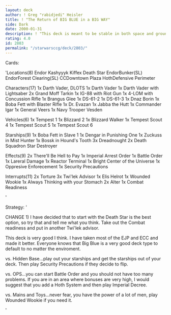 ```yaml
---
layout: deck
author: ! Greg "rabidjedi" Heisler
title: ! "The Return of BIG BLUE in a BIG WAY"
side: Dark
date: 2000-01-31
description: ! "This deck is meant to be stable in both space and ground power.  The theme of the deck is COME GET SOME"
rating: 4.0
id: 2803
permalink: "/starwarsccg/deck/2803/"
---
```

Cards: 

'Locations(8)
Endor
Kashyyyk
Kiffex
Death Star
EndorBunker(SL)
EndorForest Clearing(SL)
CCDowntown Plaza
HothDefensive Perimeter

Characters(17)
1x Darth Vader, DLOTS
1x Darth Vader
1x Darth Vader with Lightsaber
2x Grand Moff Tarkin
1x IG-88 with Riot Gun
1x 4-LOM with Concussion Rifle
1x Brangus Glee
1x DS-61-2
1x DS-61-3
1x Dnaz Borin
1x Boba Fett with Blaster Rifle
1x Dr. Evazan
1x Jabba the Hutt
1x Commander Igar
1x General Veers
1x Navy Trooper Vesden

Vehicles(6)
1x Tempest 1
1x Blizzard 2
1x Blizzard Walker
1x Tempest Scout 4
1x Tempest Scout 5
1x Tempest Scout 6

Starships(9)
1x Boba Fett in Slave 1
1x Dengar in Punishing One
1x Zuckuss in Mist Hunter
1x Bossk in Hound's Tooth
3x Dreadnought
2x Death Squadron Star Destroyer

Effects(9)
2x There'll Be Hell to Pay
1x Imperial Arrest Order
1x Battle Order
1x Lareral Damage
1x Reactor Terminal
1x Bright Center of the Universe
1x Oppresive Enforecement
1x Security Precautions

Interrupts(11)
2x Torture
3x Twi'lek Advisor
1x Elis Helrot
1x Wounded Wookie
1x Always Thinking with your Stomach
2x Alter
1x Combat Readiness

'

Strategy: '

CHANGE 1)	I have decided that to start with the Death Star is the best option, so try that and tell me what you think.
Take out the Combat readiness and put in another Twi'lek advisor.

This deck is very good I think.  I have taken most of the EJP and ECC and made it better.  Everyone knows that Big Blue is a very good deck type to default to no matter the enviroment.

vs. Hidden Base...play out your starships and get the starships out of your deck.  Then play Security Precautions if they decide to flip.

vs. OPS...you can start Battle Order and you should not have too many problems.  If you are in an area where bonuses are very high, I would suggest that you add a Hoth System and then play Imperial Decree.

vs. Mains and Toys...never fear, you have the power of a lot of men, play Wounded Wookie if you need it.

'
